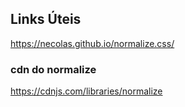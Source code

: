 ## Links Úteis
https://necolas.github.io/normalize.css/

### cdn do normalize
https://cdnjs.com/libraries/normalize